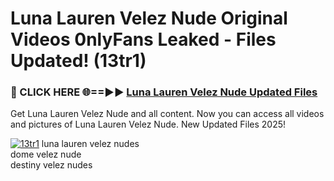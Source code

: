 # Luna Lauren Velez Nude Original Videos 0nlyFans Leaked - Files Updated! (13tr1)

<h3>🔴 CLICK HERE 🌐==►► <a href="https://tinyurl.com/yrmya6cz" rel="nofollow">Luna Lauren Velez Nude Updated Files</a></h3>

Get Luna Lauren Velez Nude and all content. Now you can access all videos and pictures of Luna Lauren Velez Nude. New Updated Files 2025!

[![13tr1](https://i.imgur.com/FMdXYCs.gif)](https://tinyurl.com/yrmya6cz)
luna lauren velez nudes<br>
dome velez nude<br>
destiny velez nudes
